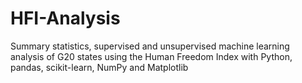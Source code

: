 # HFI-Analysis
Summary statistics, supervised and unsupervised machine learning analysis of G20 states using the Human Freedom Index with Python, pandas, scikit-learn, NumPy and Matplotlib
